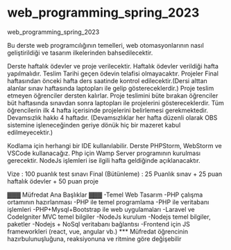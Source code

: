 # web_programming_spring_2023
web_programming_spring_2023

Bu derste web programcılığının temelleri, web otomasyonlarının nasıl geliştirildiği ve tasarım ilkelerinden bahsedilecektir.

Derste haftalık ödevler ve proje verilecektir. 
Haftalık ödevler verildiği hafta yapılmalıdır. Teslim Tarihi geçen ödevin telafisi olmayacaktır.
Projeler Final haftasından önceki hafta ders saatinde kontrol edilecektir.(Dersi alttan alanlar sınav haftasında laptopları ile gelip göstereceklerdir.) Proje teslim etmeyen öğrenciler dersten kalırlar. Proje teslimini büte bırakan öğrenciler büt haftasında sınavdan sonra laptopları ile projelerini göstereceklerdir. Tüm öğrencilerin ilk 4 hafta içerisinde projelerini belirlemesi gerekmektedir.
Devamsızlık hakkı 4 haftadır. (Devamsızlıklar her hafta düzenli olarak OBS sistemine işleneceğinden geriye dönük hiç bir mazeret kabul edilmeyecektir.)

Kodlama için herhangi bir IDE kullanılabilir. Derste PHPStorm, WebStorm ve VSCode kullanacağız.
Php için Wamp Server programının kurulması gerecektir.
NodeJs işlemleri ise ilgili hafta geldiğinde açıklanacaktır.

Vize : 100 puanlık test sınavı
Final (Bütünleme) : 25 Puanlık sınav + 25 puan haftalık ödevler + 50 puan proje

▓▓▓ Müfredat Ana Başlıklar ▓▓▓
-Temel Web Tasarım
-PHP çalışma ortamının hazırlanması
-PHP ile temel programlama 
-PHP ile veritabanı işlemleri
-PHP+Mysql+Bootstrap ile web uygulamaları
-Laravel ve CodeIgniter MVC temel bilgiler
-NodeJs kurulum
-Nodejs temel bilgiler, paketler
-Nodejs + NoSql veritabanı bağlantısı
-Frontend için JS frameworkleri (react, vue, angular vb.)
*** Müfredat öğrencinin hazırbulunuşluğuna, reaksiyonuna ve ritmine göre değişebilir
